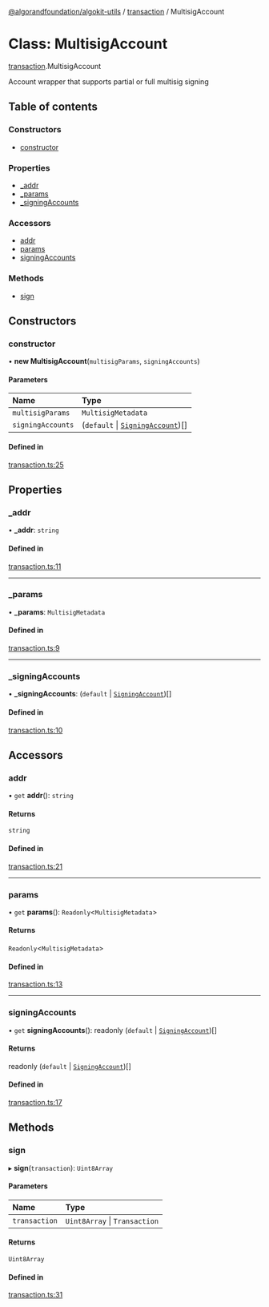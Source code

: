 [@algorandfoundation/algokit-utils](../README.md) / [transaction](../modules/transaction.md) / MultisigAccount

# Class: MultisigAccount

[transaction](../modules/transaction.md).MultisigAccount

Account wrapper that supports partial or full multisig signing

## Table of contents

### Constructors

- [constructor](transaction.MultisigAccount.md#constructor)

### Properties

- [\_addr](transaction.MultisigAccount.md#_addr)
- [\_params](transaction.MultisigAccount.md#_params)
- [\_signingAccounts](transaction.MultisigAccount.md#_signingaccounts)

### Accessors

- [addr](transaction.MultisigAccount.md#addr)
- [params](transaction.MultisigAccount.md#params)
- [signingAccounts](transaction.MultisigAccount.md#signingaccounts)

### Methods

- [sign](transaction.MultisigAccount.md#sign)

## Constructors

### constructor

• **new MultisigAccount**(`multisigParams`, `signingAccounts`)

#### Parameters

| Name | Type |
| :------ | :------ |
| `multisigParams` | `MultisigMetadata` |
| `signingAccounts` | (`default` \| [`SigningAccount`](transaction.SigningAccount.md))[] |

#### Defined in

[transaction.ts:25](https://github.com/algorandfoundation/algokit-utils-ts/blob/600c806/src/transaction.ts#L25)

## Properties

### \_addr

• **\_addr**: `string`

#### Defined in

[transaction.ts:11](https://github.com/algorandfoundation/algokit-utils-ts/blob/600c806/src/transaction.ts#L11)

___

### \_params

• **\_params**: `MultisigMetadata`

#### Defined in

[transaction.ts:9](https://github.com/algorandfoundation/algokit-utils-ts/blob/600c806/src/transaction.ts#L9)

___

### \_signingAccounts

• **\_signingAccounts**: (`default` \| [`SigningAccount`](transaction.SigningAccount.md))[]

#### Defined in

[transaction.ts:10](https://github.com/algorandfoundation/algokit-utils-ts/blob/600c806/src/transaction.ts#L10)

## Accessors

### addr

• `get` **addr**(): `string`

#### Returns

`string`

#### Defined in

[transaction.ts:21](https://github.com/algorandfoundation/algokit-utils-ts/blob/600c806/src/transaction.ts#L21)

___

### params

• `get` **params**(): `Readonly`<`MultisigMetadata`\>

#### Returns

`Readonly`<`MultisigMetadata`\>

#### Defined in

[transaction.ts:13](https://github.com/algorandfoundation/algokit-utils-ts/blob/600c806/src/transaction.ts#L13)

___

### signingAccounts

• `get` **signingAccounts**(): readonly (`default` \| [`SigningAccount`](transaction.SigningAccount.md))[]

#### Returns

readonly (`default` \| [`SigningAccount`](transaction.SigningAccount.md))[]

#### Defined in

[transaction.ts:17](https://github.com/algorandfoundation/algokit-utils-ts/blob/600c806/src/transaction.ts#L17)

## Methods

### sign

▸ **sign**(`transaction`): `Uint8Array`

#### Parameters

| Name | Type |
| :------ | :------ |
| `transaction` | `Uint8Array` \| `Transaction` |

#### Returns

`Uint8Array`

#### Defined in

[transaction.ts:31](https://github.com/algorandfoundation/algokit-utils-ts/blob/600c806/src/transaction.ts#L31)
